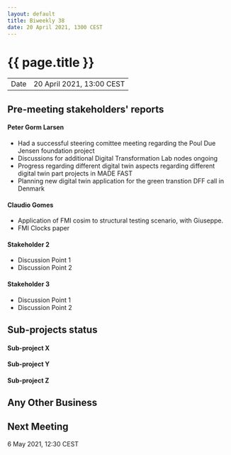 ```yaml
---
layout: default
title: Biweekly 38
date: 20 April 2021, 1300 CEST
---
```


<script src="https://code.jquery.com/jquery-1.11.1.min.js">
</script>
<script src="/javascripts/edit.js"></script>
<script>setEditButonNm();</script>

# {{ page.title }}

|||
|---|---|
| Date | 20 April 2021, 13:00 CEST |


## Pre-meeting stakeholders' reports

<!-- Please keep in mind that the minutes are publicly available.-->

#### Peter Gorm Larsen
* Had a successful steering comittee meeting regarding the Poul Due Jensen foundation project
* Discussions for additional Digital Transformation Lab nodes ongoing
* Progress regarding different digital twin aspects regarding different digital twin part projects in MADE FAST
* Planning new digital twin application for the green transtion DFF call in Denmark

#### Claudio Gomes
* Application of FMI cosim to structural testing scenario, with Giuseppe.
* FMI Clocks paper

#### Stakeholder 2
* Discussion Point 1
* Discussion Point 2

#### Stakeholder 3
* Discussion Point 1
* Discussion Point 2


## Sub-projects status


#### Sub-project X

#### Sub-project Y

#### Sub-project Z

##  Any Other Business

Next Meeting
------------

6 May 2021, 12:30 CEST


<div id="edit_page_div"></div>
